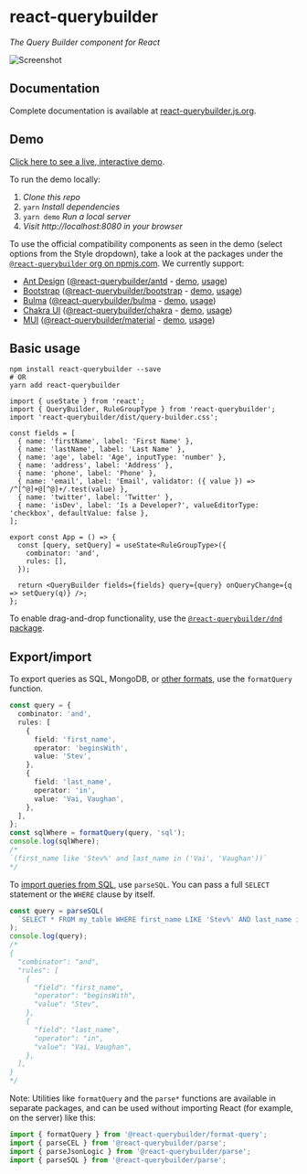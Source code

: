 # react-querybuilder

_The Query Builder component for React_

![Screenshot](../../_assets/screenshot.png)

## Documentation

Complete documentation is available at [react-querybuilder.js.org](https://react-querybuilder.js.org).

## Demo

[Click here to see a live, interactive demo](https://react-querybuilder.js.org/react-querybuilder).

<detail>
<summary>To run the demo locally:</summary>

1. _Clone this repo_
2. `yarn` _Install dependencies_
3. `yarn demo` _Run a local server_
4. _Visit http://localhost:8080 in your browser_

</detail>

To use the official compatibility components as seen in the demo (select options from the Style dropdown), take a look at the packages under the [`@react-querybuilder` org on npmjs.com](https://www.npmjs.com/org/react-querybuilder). We currently support:

- [Ant Design](https://ant.design/) ([@react-querybuilder/antd](https://www.npmjs.com/package/@react-querybuilder/antd) - [demo](https://react-querybuilder.js.org/react-querybuilder/antd), [usage](https://codesandbox.io/s/github/react-querybuilder/react-querybuilder/tree/main/examples/antd))
- [Bootstrap](https://getbootstrap.com/) ([@react-querybuilder/bootstrap](https://www.npmjs.com/package/@react-querybuilder/bootstrap) - [demo](https://react-querybuilder.js.org/react-querybuilder/bootstrap), [usage](https://codesandbox.io/s/github/react-querybuilder/react-querybuilder/tree/main/examples/bootstrap))
- [Bulma](https://bulma.io/) ([@react-querybuilder/bulma](https://www.npmjs.com/package/@react-querybuilder/bulma) - [demo](https://react-querybuilder.js.org/react-querybuilder/bulma), [usage](https://codesandbox.io/s/github/react-querybuilder/react-querybuilder/tree/main/examples/bulma))
- [Chakra UI](https://chakra-ui.com/) ([@react-querybuilder/chakra](https://www.npmjs.com/package/@react-querybuilder/chakra) - [demo](https://react-querybuilder.js.org/react-querybuilder/chakra), [usage](https://codesandbox.io/s/github/react-querybuilder/react-querybuilder/tree/main/examples/chakra))
- [MUI](https://mui.com/) ([@react-querybuilder/material](https://www.npmjs.com/package/@react-querybuilder/material) - [demo](https://react-querybuilder.js.org/react-querybuilder/material), [usage](https://codesandbox.io/s/github/react-querybuilder/react-querybuilder/tree/main/examples/material))

## Basic usage

```shell
npm install react-querybuilder --save
# OR
yarn add react-querybuilder
```

```tsx
import { useState } from 'react';
import { QueryBuilder, RuleGroupType } from 'react-querybuilder';
import 'react-querybuilder/dist/query-builder.css';

const fields = [
  { name: 'firstName', label: 'First Name' },
  { name: 'lastName', label: 'Last Name' },
  { name: 'age', label: 'Age', inputType: 'number' },
  { name: 'address', label: 'Address' },
  { name: 'phone', label: 'Phone' },
  { name: 'email', label: 'Email', validator: ({ value }) => /^[^@]+@[^@]+/.test(value) },
  { name: 'twitter', label: 'Twitter' },
  { name: 'isDev', label: 'Is a Developer?', valueEditorType: 'checkbox', defaultValue: false },
];

export const App = () => {
  const [query, setQuery] = useState<RuleGroupType>({
    combinator: 'and',
    rules: [],
  });

  return <QueryBuilder fields={fields} query={query} onQueryChange={q => setQuery(q)} />;
};
```

To enable drag-and-drop functionality, use the [`@react-querybuilder/dnd` package](https://www.npmjs.com/package/@react-querybuilder/).

## Export/import

To export queries as SQL, MongoDB, or [other formats](https://react-querybuilder.js.org/docs/api/export), use the `formatQuery` function.

```ts
const query = {
  combinator: 'and',
  rules: [
    {
      field: 'first_name',
      operator: 'beginsWith',
      value: 'Stev',
    },
    {
      field: 'last_name',
      operator: 'in',
      value: 'Vai, Vaughan',
    },
  ],
};
const sqlWhere = formatQuery(query, 'sql');
console.log(sqlWhere);
/*
`(first_name like 'Stev%' and last_name in ('Vai', 'Vaughan'))`
*/
```

To [import queries from SQL](https://react-querybuilder.js.org/docs/api/import), use `parseSQL`. You can pass a full `SELECT` statement or the `WHERE` clause by itself.

```ts
const query = parseSQL(
  `SELECT * FROM my_table WHERE first_name LIKE 'Stev%' AND last_name in ('Vai', 'Vaughan')`
);
console.log(query);
/*
{
  "combinator": "and",
  "rules": [
    {
      "field": "first_name",
      "operator": "beginsWith",
      "value": "Stev",
    },
    {
      "field": "last_name",
      "operator": "in",
      "value": "Vai, Vaughan",
    },
  ],
}
*/
```

Note: Utilities like `formatQuery` and the `parse*` functions are available in separate packages, and can be used without importing React (for example, on the server) like this:

```js
import { formatQuery } from '@react-querybuilder/format-query';
import { parseCEL } from '@react-querybuilder/parse';
import { parseJsonLogic } from '@react-querybuilder/parse';
import { parseSQL } from '@react-querybuilder/parse';
```
